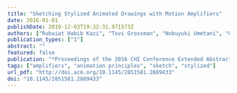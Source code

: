 ```yaml
---
title: "Sketching Stylized Animated Drawings with Motion Amplifiers"
date: 2016-01-01
publishDate: 2019-12-03T19:32:31.971573Z
authors: ["Rubaiat Habib Kazi", "Tovi Grossman", "Nobuyuki Umetani", "George Fitzmaurice"]
publication_types: ["1"]
abstract: ""
featured: false
publication: "*Proceedings of the 2016 CHI Conference Extended Abstracts on Human Factors in Computing Systems*"
tags: ["amplifiers", "animation principles", "sketch", "stylized"]
url_pdf: "http://doi.acm.org/10.1145/2851581.2889433"
doi: "10.1145/2851581.2889433"
---
```


